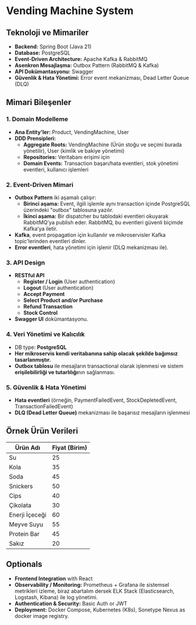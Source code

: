 # Vending Machine System

## Teknoloji ve Mimariler
- **Backend:** Spring Boot (Java 21)
- **Database:** PostgreSQL
- **Event-Driven Architecture:** Apache Kafka & RabbitMQ
- **Asenkron Mesajlaşma:** Outbox Pattern (RabbitMQ & Kafka)
- **API Dokümantasyonu:** Swagger
- **Güvenlik & Hata Yönetimi:** Error event mekanizması, Dead Letter Queue (DLQ)

## Mimari Bileşenler
### 1. **Domain Modelleme**
- **Ana Entity'ler:** Product, VendingMachine, User
- **DDD Prensipleri:**
  - **Aggregate Roots:** VendingMachine (Ürün stoğu ve seçimi burada yönetilir), User (kimlik ve bakiye yönetimi)
  - **Repositories:** Veritabanı erişimi için
  - **Domain Events:** Transaction başarı/hata eventleri, stok yönetimi eventleri, kullanıcı işlemleri

### 2. **Event-Driven Mimari**
- **Outbox Pattern** iki aşamalı çalışır:
  - **Birinci aşama:** Event, ilgili işlemle aynı transaction içinde PostgreSQL üzerindeki "outbox" tablosuna yazılır.
  - **İkinci aşama:** Bir dispatcher bu tablodaki eventleri okuyarak RabbitMQ’ya publish eder. RabbitMQ, bu eventleri güvenli biçimde Kafka’ya iletir.
- **Kafka**, event propagation için kullanılır ve mikroservisler Kafka topic'lerinden eventleri dinler.
- **Error eventleri**, hata yönetimi için işlenir (DLQ mekanizması ile).

### 3. **API Design**
- **RESTful API**
  - **Register / Login** (User authentication)
  - **Logout** (User authentication)
  - **Accept Payment**
  - **Select Product and/or Purchase**
  - **Refund Transaction**
  - **Stock Control**
- **Swagger UI** dokümantasyonu.

### 4. **Veri Yönetimi ve Kalıcılık**
- DB type: **PostgreSQL**
- **Her mikroservis kendi veritabanına sahip olacak şekilde bağımsız tasarlanmıştır.**
- **Outbox tablosu** ile mesajların transactional olarak işlenmesi ve sistem **erişilebilirliği ve tutarlılığı**nın sağlanması.

### 5. **Güvenlik & Hata Yönetimi**
- **Hata eventleri** (örneğin, PaymentFailedEvent, StockDepletedEvent, TransactionFailedEvent)
- **DLQ (Dead Letter Queue)** mekanizması ile başarısız mesajların işlenmesi

## Örnek Ürün Verileri
| Ürün Adı | Fiyat (Birim) |
|----------------|---|
| Su             | 25
| Kola           | 35
| Soda           | 45
| Snickers       | 50
| Cips           | 40
| Çikolata       | 30
| Enerji İçeceği | 60
| Meyve Suyu     | 55
| Protein Bar    | 45
| Sakız          | 20


## Optionals
- **Frontend Integration** with React
- **Observability / Monitoring:** Prometheus + Grafana ile sistemsel metrikleri izleme, biraz abartalım dersek ELK Stack (Elasticsearch, Logstash, Kibana) ile log yönetimi.
- **Authentication & Security:** Basic Auth or JWT
- **Deployment:** Docker Compose, Kubernetes (K8s), Sonetype Nexus as docker image registry.

